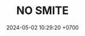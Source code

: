 ---
layout: teamCard
permalink: /team/:title.html
categories: surjohto042024 norteMayo partido1 partido4 partido5 partido6 partido7 partido9 partido10 partido11 30
maincover: /assets/logos/BDLF.png
puntosLJMAYO24: 9
date: 2024-05-02 10:29:20 +0700
title: NO SMITE
tag: johto042024
color: black
puntosLJ202404: 12
grupo: sur
background: '#F16C38'
cover: /assets/backCard.png
team: NO SMITE
ID: NS
pj: 5
p1: NO SMITE
r1: 1
rr1: 2
bg1: bg-warning
pp1: LAST BREATH
p3:  SOJ
r3: 1
bg3: bg-info
rr3: 2
pp3: NO SMITE
p4:  no smite
pp4: jas
p5:  no smite
r5: 3
bg5: bg-success
rr5: 0
pp5: dfs dmd
p6:  no smite
pp6: t. satisfaction
p7:  no smite
pp7: s. vanguard
p8:  HGO
r8: 3
bg8: bg-danger
rr8: 0
pp8: NO SMITE
p9:  no smite
r9: 3
rr9: 0
bg9: bg-success
pp9: hg regios
p10:  no smite
pp10: zodiac
p11: no smite
pp11: mbo
info: 30/05/24
hora: '22:20'
r11: 0
rr11: 0
---